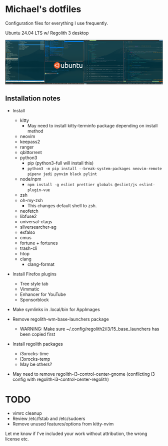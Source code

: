 # Michael's dotfiles

Configuration files for everything I use frequently.

Ubuntu 24.04 LTS w/ Regolith 3 desktop


![this is a screenshot of my setup :)](screenshot-2025-05-19.png)

## Installation notes

* Install
  - kitty
    + May need to install kitty-terminfo package depending on install method
  - neovim
  - keepass2
  - ranger
  - qbittorrent
  - python3
    + pip (python3-full will install this)
    + `python3 -m pip install --break-system-packages neovim-remote pipenv jedi pynvim black pylint`
  - node/npm
    + `npm install -g eslint prettier globals @eslint/js eslint-plugin-vue`
  - zsh
  - oh-my-zsh
    + This changes default shell to zsh.
  - neofetch
  - libfuse2
  - universal-ctags
  - silversearcher-ag
  - exfalso
  - cmus
  - fortune + fortunes
  - trash-cli
  - htop
  - clang
    + clang-format

* Install Firefox plugins
  - Tree style tab
  - Vimmatic
  - Enhancer for YouTube
  - Sponsorblock

* Make symlinks in .local/bin for AppImages

* Remove regolith-wm-base-launchers package
  - WARNING: Make sure ~/.config/regolith2/i3/15_base_launchers has been copied first

* Install regolith packages
  - i3xrocks-time
  - i3xrocks-temp
  - May be others?

* May need to remove regolith-i3-control-center-gnome (conflicting i3 config with regolith-i3-control-center-regolith)

# TODO
* vimrc cleanup
* Review /etc/fstab and /etc/sudoers
* Remove unused features/options from kitty-nvim

Let me know if I've included your work without attribution, the wrong license etc.
